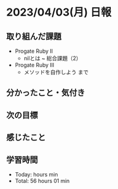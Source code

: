 # 2023/04/03(月) 日報
## 取り組んだ課題
- Progate Ruby Ⅱ
  - nilとは ~ 総合課題（2） 
- Progate Ruby Ⅲ
  - メソッドを自作しよう まで

## 分かったこと・気付き

 
## 次の目標


## 感じたこと

  
## 学習時間
- Today:  hours  min
- Total: 56 hours 01 min
